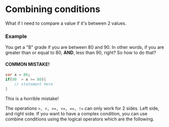 # **Combining conditions**

What if I need to compare a value if it's between 2 values. 



### Example

You get a "B" grade if you are between 80 and 90. In other words, if you are greater than or equal to 80, **AND**, less than 90, right? So how to do that? 



#### **COMMON MISTAKE!**

```dart
var x = 86;
if(90  > x >= 80){
	// statement here
}
```

This is a horrible mistake! 

The operations `>, <, >=, <=, ==, !=` can only work for 2 sides. Left side, and right side. If you want to have a complex condition, you can use combine conditions using the logical operators which are the following.

